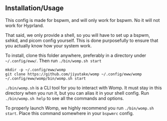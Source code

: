 
## Installation/Usage

This config is made for bspwm, and will only work for bspwm. No it will not work for Hyprland.

That said, we only provide a shell, so you will have to set up a bspwm, sxhkd, and picom config yourself. This is done purposefully to ensure that you actually know how your system work.

To install, clone this folder anywhere, preferably in a directory under `~/.config/eww/`. Then run `./bin/womp.sh start`
```
mkdir -p ~/.config/eww/womp
git clone https://github.com/jiyutake/womp ~/.config/eww/womp
~/.config/eww/womp/bin/womp.sh start
```

`./bin/womp.sh` is a CLI tool for you to interact with Womp. It must stay in this directory when you run it, but you can alias it in your shell config. Run `./bin/womp.sh help` to see all the commands and options.

To properly launch Womp, we highly recommend you run `./bin/womp.sh start`. Place this command somewhere in your `bspwmrc` config.
